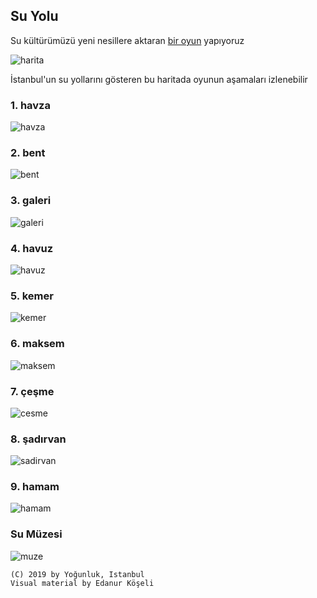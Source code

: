 ## Su Yolu

Su kültürümüzü yeni nesillere aktaran [bir oyun](index) yapıyoruz

![harita](harita01.jpg)

İstanbul'un su yollarını gösteren bu haritada oyunun aşamaları izlenebilir

### 1. havza
![havza](1.havza.jpg)

### 2. bent
![bent](2.bent.jpg)

### 3. galeri
![galeri](3.galeri.jpg)

### 4. havuz
![havuz](4.havuz.jpg)

### 5. kemer
![kemer](5.kemer.jpg)

### 6. maksem
![maksem](6.maksem.jpg)

### 7. çeşme
![cesme](7.cesme.jpg)

### 8. şadırvan
![sadirvan](8.sadirvan.jpg)

### 9. hamam
![hamam](9.hamam.jpg)

### Su Müzesi
![muze](harita.muze.jpg)


```
(C) 2019 by Yoğunluk, Istanbul
Visual material by Edanur Köşeli
```
